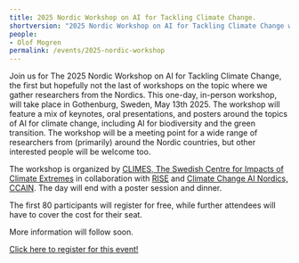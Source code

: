 ```yaml
---
title: 2025 Nordic Workshop on AI for Tackling Climate Change.
shortversion: "2025 Nordic Workshop on AI for Tackling Climate Change will take place in Gothenburg, Sweden, May 13th 2025."
people:
- Olof Mogren
permalink: /events/2025-nordic-workshop
---
```


Join us for The 2025 Nordic Workshop on AI for Tackling Climate Change, the first but hopefully not the last of workshops on the topic where we gather researchers from the Nordics. This one-day, in-person workshop, will take place in Gothenburg, Sweden, May 13th 2025. The workshop will feature a mix of keynotes, oral presentations, and posters around the topics of AI for climate change, including AI for biodiversity and the green transition. The workshop will be a meeting point for a wide range of researchers from (primarily) around the Nordic countries, but other interested people will be welcome too.

The workshop is organized by [CLIMES, The Swedish Centre for Impacts of Climate Extremes](https://climes.se/) in collaboration with [RISE](https://ri.se/) and [Climate Change AI Nordics, CCAIN](https://ccain.cc/). The day will end with a poster session and dinner.

The first 80 participants will register for free, while further attendees will have to cover the cost for their seat.

More information will follow soon.

[Click here to register for this event!](https://forms.gle/vt7gMYwoR8tvGx9T7)

